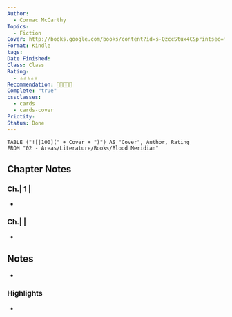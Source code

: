 ```yaml
---
Author:
  - Cormac McCarthy
Topics:
  - Fiction
Cover: http://books.google.com/books/content?id=s-QzccStux4C&printsec=frontcover&img=1&zoom=1&edge=curl&source=gbs_api
Format: Kindle
tags: 
Date Finished: 
Class: Class
Rating:
  - ⭐⭐⭐⭐⭐
Recommendation: 🔎🔎🔎🔎🔎
Complete: "true"
cssclasses:
  - cards
  - cards-cover
Priotity: 
Status: Done
---
```


```dataview
TABLE ("![|100](" + Cover + ")") AS "Cover", Author, Rating
FROM "02 - Areas/Literature/Books/Blood Meridian"
```

## Chapter Notes
### Ch.| 1 |
- 
### Ch.|  |
- 
## Notes
- 

### Highlights
-